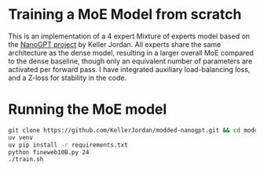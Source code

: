 # Training a MoE Model from scratch
This is an implementation of a 4 expert Mixture of experts model based on the [NanoGPT project](https://github.com/KellerJordan/modded-nanogpt) by Keller Jordan. All experts share the same architecture as the dense model, resulting in a larger overall MoE compared to the dense baseline, though only an equivalent number of parameters are activated per forward pass. I have integrated auxiliary load-balancing loss, and a Z-loss for stability in the code.
# Running the MoE model
```bash
git clone https://github.com/KellerJordan/modded-nanogpt.git && cd modded-nanogpt
uv venv
uv pip install -r requirements.txt
python fineweb10B.py 24
./train.sh
```
